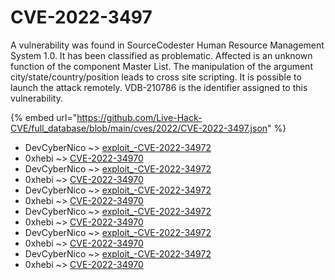 # CVE-2022-3497

A vulnerability was found in SourceCodester Human Resource Management System 1.0. It has been classified as problematic. Affected is an unknown function of the component Master List. The manipulation of the argument city/state/country/position leads to cross site scripting. It is possible to launch the attack remotely. VDB-210786 is the identifier assigned to this vulnerability.

{% embed url="https://github.com/Live-Hack-CVE/full_database/blob/main/cves/2022/CVE-2022-3497.json" %}


* DevCyberNico ~> [exploit_-CVE-2022-34972](https://www.alice-snow.ru/2022/database/cve-2022-3497/exploit_-cve-2022-34972-devcybernico)
* 0xhebi ~> [CVE-2022-34970](https://www.alice-snow.ru/2022/database/cve-2022-3497/cve-2022-34970-0xhebi)
* DevCyberNico ~> [exploit_-CVE-2022-34972](https://www.alice-snow.ru/2022/database/cve-2022-3497/exploit_-cve-2022-34972-devcybernico)
* 0xhebi ~> [CVE-2022-34970](https://www.alice-snow.ru/2022/database/cve-2022-3497/cve-2022-34970-0xhebi)
* DevCyberNico ~> [exploit_-CVE-2022-34972](https://www.alice-snow.ru/2022/database/cve-2022-3497/exploit_-cve-2022-34972-devcybernico)
* 0xhebi ~> [CVE-2022-34970](https://www.alice-snow.ru/2022/database/cve-2022-3497/cve-2022-34970-0xhebi)
* DevCyberNico ~> [exploit_-CVE-2022-34972](https://www.alice-snow.ru/2022/database/cve-2022-3497/exploit_-cve-2022-34972-devcybernico)
* 0xhebi ~> [CVE-2022-34970](https://www.alice-snow.ru/2022/database/cve-2022-3497/cve-2022-34970-0xhebi)
* DevCyberNico ~> [exploit_-CVE-2022-34972](https://www.alice-snow.ru/2022/database/cve-2022-3497/exploit_-cve-2022-34972-devcybernico)
* 0xhebi ~> [CVE-2022-34970](https://www.alice-snow.ru/2022/database/cve-2022-3497/cve-2022-34970-0xhebi)
* DevCyberNico ~> [exploit_-CVE-2022-34972](https://www.alice-snow.ru/2022/database/cve-2022-3497/exploit_-cve-2022-34972-devcybernico)
* 0xhebi ~> [CVE-2022-34970](https://www.alice-snow.ru/2022/database/cve-2022-3497/cve-2022-34970-0xhebi)